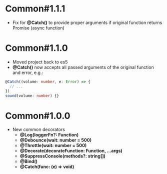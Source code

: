# Common#1.1.1
* Fix for **@Catch()** to provide proper arguments if original function returns Promise (async function)

# Common#1.1.0
* Moved project back to es5
* **@Catch()** now accepts all passed arguments of the original function and error, e.g.:
```typescript
@Catch((volume: number, e: Error) => {
  // ...
})
sound(volume: number) {}
```

# Common#1.0.0
* New common decorators
  * **@Log(loggerFn?: Function)**
  * **@Debounce(wait: number = 500)**
  * **@Throttle(wait: number = 500)**
  * **@Decorate(decorateFunction: Function, ...args)**
  * **@SuppressConsole(methods?: string[])**
  * **@Bind()**
  * **@Catch(func: (e) => void)**
